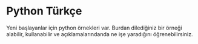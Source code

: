 # Python Türkçe
 
 Yeni başlayanlar için python örnekleri var. Burdan dilediğiniz bir örneği alabilir, kullanabilir ve açıklamalarındanda ne işe
 yaradığını öğrenebilirsiniz.
